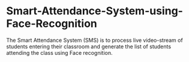 # Smart-Attendance-System-using-Face-Recognition
The Smart Attendance System (SMS) is to process live video-stream of students entering their classroom and generate the list of students attending the class using Face recognition.
